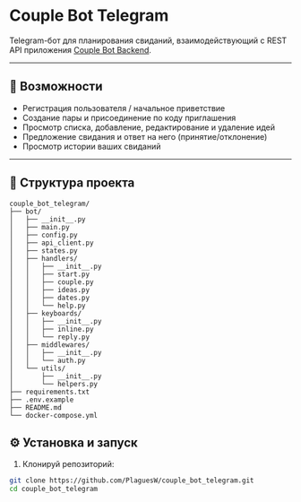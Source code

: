 # Couple Bot Telegram

Telegram-бот для планирования свиданий, взаимодействующий с REST API приложения [Couple Bot Backend](https://github.com/PlaguesW/couple_bot_backend).

---

## 🚀 Возможности

- Регистрация пользователя / начальное приветствие  
- Создание пары и присоединение по коду приглашения  
- Просмотр списка, добавление, редактирование и удаление идей  
- Предложение свидания и ответ на него (принятие/отклонение)  
- Просмотр истории ваших свиданий  

---

## 🧱 Структура проекта
```
couple_bot_telegram/
├── bot/
│   ├── __init__.py
│   ├── main.py              
│   ├── config.py           
│   ├── api_client.py        
│   ├── states.py            
│   ├── handlers/            
│   │   ├── __init__.py
│   │   ├── start.py         
│   │   ├── couple.py        
│   │   ├── ideas.py         
│   │   ├── dates.py        
│   │   └── help.py          
│   ├── keyboards/           
│   │   ├── __init__.py
│   │   ├── inline.py        
│   │   └── reply.py         
│   ├── middlewares/         
│   │   ├── __init__.py
│   │   └── auth.py          
│   └── utils/               
│       ├── __init__.py
│       └── helpers.py       
├── requirements.txt
├── .env.example
├── README.md
└── docker-compose.yml       
```
## ⚙️ Установка и запуск

1. Клонируй репозиторий:
```bash
git clone https://github.com/PlaguesW/couple_bot_telegram.git
cd couple_bot_telegram